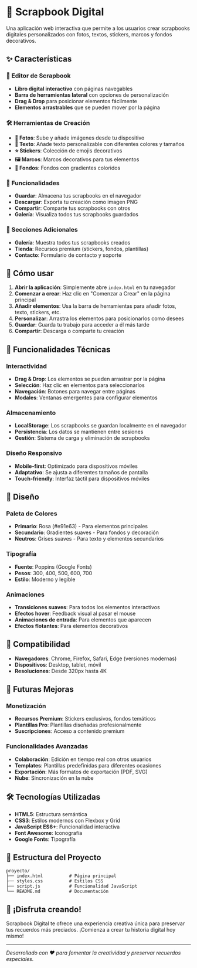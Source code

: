 # 📖 Scrapbook Digital

Una aplicación web interactiva que permite a los usuarios crear scrapbooks digitales personalizados con fotos, textos, stickers, marcos y fondos decorativos.

## ✨ Características

### 🎨 Editor de Scrapbook
- **Libro digital interactivo** con páginas navegables
- **Barra de herramientas lateral** con opciones de personalización
- **Drag & Drop** para posicionar elementos fácilmente
- **Elementos arrastrables** que se pueden mover por la página

### 🛠️ Herramientas de Creación
- **📸 Fotos**: Sube y añade imágenes desde tu dispositivo
- **📝 Texto**: Añade texto personalizable con diferentes colores y tamaños
- **⭐ Stickers**: Colección de emojis decorativos
- **🖼️ Marcos**: Marcos decorativos para tus elementos
- **🎨 Fondos**: Fondos con gradientes coloridos

### 💾 Funcionalidades
- **Guardar**: Almacena tus scrapbooks en el navegador
- **Descargar**: Exporta tu creación como imagen PNG
- **Compartir**: Comparte tus scrapbooks con otros
- **Galería**: Visualiza todos tus scrapbooks guardados

### 🏪 Secciones Adicionales
- **Galería**: Muestra todos tus scrapbooks creados
- **Tienda**: Recursos premium (stickers, fondos, plantillas)
- **Contacto**: Formulario de contacto y soporte

## 🚀 Cómo usar

1. **Abrir la aplicación**: Simplemente abre `index.html` en tu navegador
2. **Comenzar a crear**: Haz clic en "Comenzar a Crear" en la página principal
3. **Añadir elementos**: Usa la barra de herramientas para añadir fotos, texto, stickers, etc.
4. **Personalizar**: Arrastra los elementos para posicionarlos como desees
5. **Guardar**: Guarda tu trabajo para acceder a él más tarde
6. **Compartir**: Descarga o comparte tu creación

## 🎯 Funcionalidades Técnicas

### Interactividad
- **Drag & Drop**: Los elementos se pueden arrastrar por la página
- **Selección**: Haz clic en elementos para seleccionarlos
- **Navegación**: Botones para navegar entre páginas
- **Modales**: Ventanas emergentes para configurar elementos

### Almacenamiento
- **LocalStorage**: Los scrapbooks se guardan localmente en el navegador
- **Persistencia**: Los datos se mantienen entre sesiones
- **Gestión**: Sistema de carga y eliminación de scrapbooks

### Diseño Responsivo
- **Mobile-first**: Optimizado para dispositivos móviles
- **Adaptativo**: Se ajusta a diferentes tamaños de pantalla
- **Touch-friendly**: Interfaz táctil para dispositivos móviles

## 🎨 Diseño

### Paleta de Colores
- **Primario**: Rosa (#e91e63) - Para elementos principales
- **Secundario**: Gradientes suaves - Para fondos y decoración
- **Neutros**: Grises suaves - Para texto y elementos secundarios

### Tipografía
- **Fuente**: Poppins (Google Fonts)
- **Pesos**: 300, 400, 500, 600, 700
- **Estilo**: Moderno y legible

### Animaciones
- **Transiciones suaves**: Para todos los elementos interactivos
- **Efectos hover**: Feedback visual al pasar el mouse
- **Animaciones de entrada**: Para elementos que aparecen
- **Efectos flotantes**: Para elementos decorativos

## 📱 Compatibilidad

- **Navegadores**: Chrome, Firefox, Safari, Edge (versiones modernas)
- **Dispositivos**: Desktop, tablet, móvil
- **Resoluciones**: Desde 320px hasta 4K

## 🔮 Futuras Mejoras

### Monetización
- **Recursos Premium**: Stickers exclusivos, fondos temáticos
- **Plantillas Pro**: Plantillas diseñadas profesionalmente
- **Suscripciones**: Acceso a contenido premium

### Funcionalidades Avanzadas
- **Colaboración**: Edición en tiempo real con otros usuarios
- **Templates**: Plantillas predefinidas para diferentes ocasiones
- **Exportación**: Más formatos de exportación (PDF, SVG)
- **Nube**: Sincronización en la nube

## 🛠️ Tecnologías Utilizadas

- **HTML5**: Estructura semántica
- **CSS3**: Estilos modernos con Flexbox y Grid
- **JavaScript ES6+**: Funcionalidad interactiva
- **Font Awesome**: Iconografía
- **Google Fonts**: Tipografía

## 📄 Estructura del Proyecto

```
proyecto/
├── index.html          # Página principal
├── styles.css          # Estilos CSS
├── script.js           # Funcionalidad JavaScript
└── README.md           # Documentación
```

## 🎉 ¡Disfruta creando!

Scrapbook Digital te ofrece una experiencia creativa única para preservar tus recuerdos más preciados. ¡Comienza a crear tu historia digital hoy mismo!

---

*Desarrollado con ❤️ para fomentar la creatividad y preservar recuerdos especiales.*

